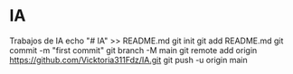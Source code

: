 # IA
Trabajos de IA
echo "# IA" >> README.md
git init
git add README.md
git commit -m "first commit"
git branch -M main
git remote add origin https://github.com/Vicktoria311Fdz/IA.git
git push -u origin main

